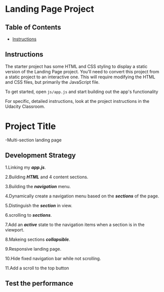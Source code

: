 # Landing Page Project

## Table of Contents

* [Instructions](#instructions)

## Instructions

The starter project has some HTML and CSS styling to display a static version of the Landing Page project. You'll need to convert this project from a static project to an interactive one. This will require modifying the HTML and CSS files, but primarily the JavaScript file.

To get started, open `js/app.js` and start building out the app's functionality

For specific, detailed instructions, look at the project instructions in the Udacity Classroom.


# Project Title

-Multi-section landing page

## Development Strategy

1.Linking my ***app.js***.

2.Building ***HTML*** and 4 content sections.

3.Building the ***navigation*** menu.

4.Dynamically create a navigation menu based on the ***sections*** of the page.

5.Distinguish the ***section*** in view.

6.scrolling to ***sections***.

7.Add an ***active*** state to the navigation items when a section is in the viewport.

8.Makeing sections ***collapsible***.

9.Responsive landing page.

10.Hide fixed navigation bar while not scrolling.

11.Add a scroll to the top button

## Test the performance

